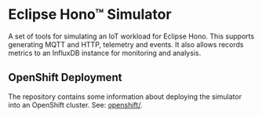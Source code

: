 # Eclipse Hono™ Simulator

A set of tools for simulating an IoT workload for Eclipse Hono.
This supports generating MQTT and HTTP, telemetry and events.
It also allows records metrics to an InfluxDB instance for monitoring
and analysis.

## OpenShift Deployment

The repository contains some information about deploying the simulator into
an OpenShift cluster. See: [openshift/](openshift/).
